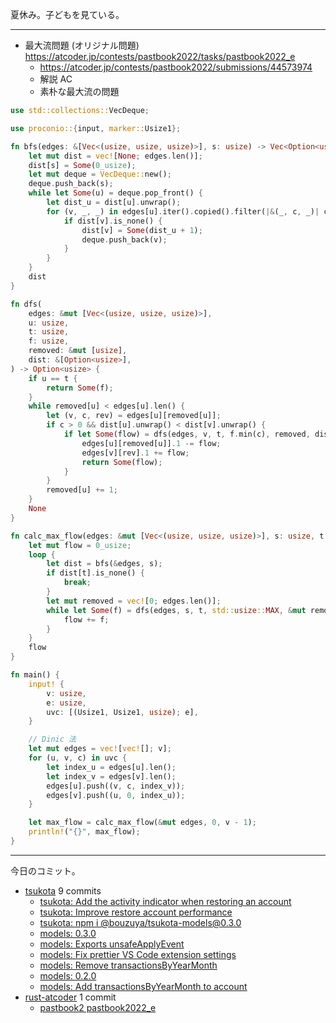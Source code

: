 夏休み。子どもを見ている。

---

- 最大流問題 (オリジナル問題)
  <https://atcoder.jp/contests/pastbook2022/tasks/pastbook2022_e>
  - <https://atcoder.jp/contests/pastbook2022/submissions/44573974>
  - 解説 AC
  - 素朴な最大流の問題

```rust
use std::collections::VecDeque;

use proconio::{input, marker::Usize1};

fn bfs(edges: &[Vec<(usize, usize, usize)>], s: usize) -> Vec<Option<usize>> {
    let mut dist = vec![None; edges.len()];
    dist[s] = Some(0_usize);
    let mut deque = VecDeque::new();
    deque.push_back(s);
    while let Some(u) = deque.pop_front() {
        let dist_u = dist[u].unwrap();
        for (v, _, _) in edges[u].iter().copied().filter(|&(_, c, _)| c > 0) {
            if dist[v].is_none() {
                dist[v] = Some(dist_u + 1);
                deque.push_back(v);
            }
        }
    }
    dist
}

fn dfs(
    edges: &mut [Vec<(usize, usize, usize)>],
    u: usize,
    t: usize,
    f: usize,
    removed: &mut [usize],
    dist: &[Option<usize>],
) -> Option<usize> {
    if u == t {
        return Some(f);
    }
    while removed[u] < edges[u].len() {
        let (v, c, rev) = edges[u][removed[u]];
        if c > 0 && dist[u].unwrap() < dist[v].unwrap() {
            if let Some(flow) = dfs(edges, v, t, f.min(c), removed, dist) {
                edges[u][removed[u]].1 -= flow;
                edges[v][rev].1 += flow;
                return Some(flow);
            }
        }
        removed[u] += 1;
    }
    None
}

fn calc_max_flow(edges: &mut [Vec<(usize, usize, usize)>], s: usize, t: usize) -> usize {
    let mut flow = 0_usize;
    loop {
        let dist = bfs(&edges, s);
        if dist[t].is_none() {
            break;
        }
        let mut removed = vec![0; edges.len()];
        while let Some(f) = dfs(edges, s, t, std::usize::MAX, &mut removed, &dist) {
            flow += f;
        }
    }
    flow
}

fn main() {
    input! {
        v: usize,
        e: usize,
        uvc: [(Usize1, Usize1, usize); e],
    }

    // Dinic 法
    let mut edges = vec![vec![]; v];
    for (u, v, c) in uvc {
        let index_u = edges[u].len();
        let index_v = edges[v].len();
        edges[u].push((v, c, index_v));
        edges[v].push((u, 0, index_u));
    }

    let max_flow = calc_max_flow(&mut edges, 0, v - 1);
    println!("{}", max_flow);
}
```

---

今日のコミット。

- [tsukota](https://github.com/bouzuya/tsukota) 9 commits
  - [tsukota: Add the activity indicator when restoring an account](https://github.com/bouzuya/tsukota/commit/13ba0b47f46e3a62973cf41a681010d07ea6dde3)
  - [tsukota: Improve restore account performance](https://github.com/bouzuya/tsukota/commit/b69d12608223e1f77e1e45c1b96713d36a846736)
  - [tsukota: npm i @bouzuya/tsukota-models@0.3.0](https://github.com/bouzuya/tsukota/commit/77134026ba8ad0cea9bcd2502f6d2eab4283c72d)
  - [models: 0.3.0](https://github.com/bouzuya/tsukota/commit/9ae95b61aad66317c6e7f5352c05c8c78ada2e92)
  - [models: Exports unsafeApplyEvent](https://github.com/bouzuya/tsukota/commit/cbae1ae305251eac0fc11f368d5db7d1b09be485)
  - [models: Fix prettier VS Code extension settings](https://github.com/bouzuya/tsukota/commit/a73646dadf980d2b318bef6622d7aec71ac743f9)
  - [models: Remove transactionsByYearMonth](https://github.com/bouzuya/tsukota/commit/1422afbdf35ef04a6b4a709331bd0db8999d21af)
  - [models: 0.2.0](https://github.com/bouzuya/tsukota/commit/b04665c4793b97f6c5683eba769669a7bdcce76e)
  - [models: Add transactionsByYearMonth to account](https://github.com/bouzuya/tsukota/commit/7c3bc5fb59a422282cc677c5ee47a0b6a7d7766d)
- [rust-atcoder](https://github.com/bouzuya/rust-atcoder) 1 commit
  - [pastbook2 pastbook2022_e](https://github.com/bouzuya/rust-atcoder/commit/5820bd59c3f4add385289dd6859b71ae959246c2)
